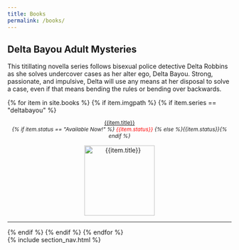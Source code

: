 ```yaml
---
title: Books
permalink: /books/
---
```


<div class="container-fluid">
	<div class="row">
		<h2>Delta Bayou Adult Mysteries</h2>
		<p>This titillating novella series follows bisexual police detective Delta Robbins as she solves undercover cases as her alter ego, Delta Bayou. Strong, passionate, and impulsive, Delta will use any means at her disposal to solve a case, even if that means bending the rules or bending over backwards.</p>
		{% for item in site.books %}
				{% if item.imgpath %}
					{% if item.series == "deltabayou" %}
					<div class="col-lg-3" style="padding:0;">
						 <p style="font-size:12px; text-align: center;padding:0 2px;"><a href="{{site.url}}{{item.permalink}}">{{item.title}}</a><br /><i>{% if item.status == "Available Now!" %} <span style="color:red;">{{item.status}}</span> {% else %}{{item.status}}{% endif %}</i></p>
						 <p style="text-align: center; padding: 0 auto;">
						 	<a href="{{site.url}}{{item.permalink}}" title="{{item.title}}"><img width="157.500px" style="text-align: center; padding: 0 auto;" src="{{site.url}}{{item.imgpath}}" alt="{{item.title}}" title="{{item.title}}" /></a>
						 </p>
						 <hr />
					</div>
					{% endif %}
				{% endif %}
			{% endfor %}
</div>
</div>
{% include section_nav.html %}
